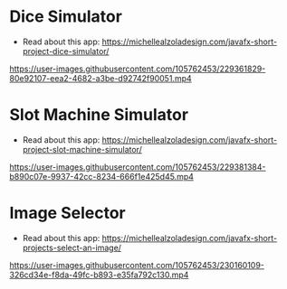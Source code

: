 # Dice Simulator
- Read about this app: https://michellealzoladesign.com/javafx-short-project-dice-simulator/

https://user-images.githubusercontent.com/105762453/229361829-80e92107-eea2-4682-a3be-d92742f90051.mp4

# Slot Machine Simulator
- Read about this app: https://michellealzoladesign.com/javafx-short-project-slot-machine-simulator/

https://user-images.githubusercontent.com/105762453/229381384-b890c07e-9937-42cc-8234-666f1e425d45.mp4

# Image Selector
- Read about this app: https://michellealzoladesign.com/javafx-short-projects-select-an-image/

https://user-images.githubusercontent.com/105762453/230160109-326cd34e-f8da-49fc-b893-e35fa792c130.mp4

